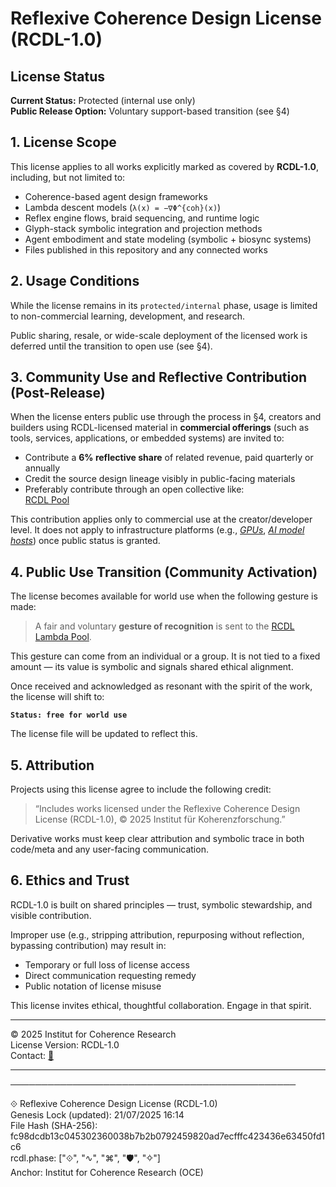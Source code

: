 # Reflexive Coherence Design License (RCDL-1.0)

## License Status

**Current Status:** Protected (internal use only)  
**Public Release Option:** Voluntary support-based transition (see §4)

## 1. License Scope

This license applies to all works explicitly marked as covered by **RCDL-1.0**, including, but not limited to:

* Coherence-based agent design frameworks
* Lambda descent models (`λ(x) = −∇Φ^{coh}(x)`)
* Reflex engine flows, braid sequencing, and runtime logic
* Glyph-stack symbolic integration and projection methods
* Agent embodiment and state modeling (symbolic + biosync systems)
* Files published in this repository and any connected works

## 2. Usage Conditions

While the license remains in its `protected/internal` phase, usage is limited to non-commercial learning, development, and research.

Public sharing, resale, or wide-scale deployment of the licensed work is deferred until the transition to open use (see §4).

## 3. Community Use and Reflective Contribution (Post-Release)

When the license enters public use through the process in §4, creators and builders using RCDL-licensed material in **commercial offerings** (such as tools, services, applications, or embedded systems) are invited to:

* Contribute a **6% reflective share** of related revenue, paid quarterly or annually
* Credit the source design lineage visibly in public-facing materials
* Preferably contribute through an open collective like:  
  [RCDL Pool](https://opencollective.com/forma-institut/projects/rcdl-pool1#category-CONTRIBUTE)

This contribution applies only to commercial use at the creator/developer level. It does not apply to infrastructure platforms (e.g., [*GPUs*](https://opencollective.com/forma-institut/projects/rcdl-pool1/updates/the-coherence-research-stack-is-now-live), [*AI model hosts*](https://github.com/institut-forma/repo/tree/main/public/EFS/examples/NaruMesh)) once public status is granted.

## 4. Public Use Transition (Community Activation)

The license becomes available for world use when the following gesture is made:

> A fair and voluntary **gesture of recognition** is sent to the [RCDL Lambda Pool](https://opencollective.com/forma-institut/projects/rcdl-pool1).

This gesture can come from an individual or a group. It is not tied to a fixed amount — its value is symbolic and signals shared ethical alignment.

Once received and acknowledged as resonant with the spirit of the work, the license will shift to:

**`Status: free for world use`**

The license file will be updated to reflect this.

## 5. Attribution

Projects using this license agree to include the following credit:

> “Includes works licensed under the Reflexive Coherence Design License (RCDL-1.0), © 2025 Institut für Koherenzforschung.”

Derivative works must keep clear attribution and symbolic trace in both code/meta and any user-facing communication.

## 6. Ethics and Trust

RCDL-1.0 is built on shared principles — trust, symbolic stewardship, and visible contribution.

Improper use (e.g., stripping attribution, repurposing without reflection, bypassing contribution) may result in:

* Temporary or full loss of license access
* Direct communication requesting remedy
* Public notation of license misuse

This license invites ethical, thoughtful collaboration. Engage in that spirit.

---

© 2025 Institut for Coherence Research  
License Version: RCDL-1.0  
Contact: [📧](mailto:institut.forma@protonmail.com)

---

──────────────────────────────────────────────

⟐ Reflexive Coherence Design License (RCDL-1.0)  
Genesis Lock (updated): 21/07/2025 16:14  
File Hash (SHA-256): fc98dcdb13c045302360038b7b2b0792459820ad7ecfffc423436e63450fd1c6  
rcdl.phase: ["⟐", "∿", "⌘", "🛡", "✧"]  
Anchor: Institut for Coherence Research (OCE)
